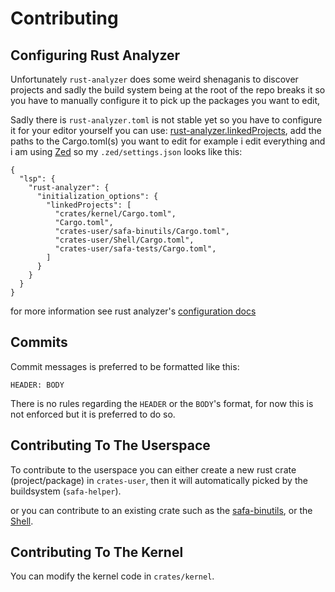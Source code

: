 # Contributing
## Configuring Rust Analyzer
Unfortunately `rust-analyzer` does some weird shenaganis to discover projects and sadly the build system being at the root of the repo breaks it so you have to manually configure it to pick up the packages you want to edit,

Sadly there is `rust-analyzer.toml` is not stable yet so you have to configure it for your editor yourself you can use: [rust-analyzer.linkedProjects](https://rust-analyzer.github.io/book/configuration.html#linkedProjects), add the paths to the Cargo.toml(s) you want to edit for example i edit everything and i am using [Zed](https://zed.dev/) so my `.zed/settings.json` looks like this:
```
{
  "lsp": {
    "rust-analyzer": {
      "initialization_options": {
        "linkedProjects": [
          "crates/kernel/Cargo.toml",
          "Cargo.toml",
          "crates-user/safa-binutils/Cargo.toml",
          "crates-user/Shell/Cargo.toml",
          "crates-user/safa-tests/Cargo.toml",
        ]
      }
    }
  }
}
```
for more information see rust analyzer's [configuration docs](https://rust-analyzer.github.io/book/configuration.html)

## Commits
Commit messages is preferred to be formatted like this:
```
HEADER: BODY
```
There is no rules regarding the `HEADER` or the `BODY`'s format, for now this is not enforced but it is preferred to do so.

## Contributing To The Userspace
To contribute to the userspace you can either create a new rust crate (project/package) in `crates-user`, then it will automatically picked by the buildsystem (`safa-helper`).

or you can contribute to an existing crate such as the [safa-binutils](/crates-user/safa-binutils), or the [Shell](https://github.com/SafaOS/Shell).

## Contributing To The Kernel
You can modify the kernel code in `crates/kernel`.
